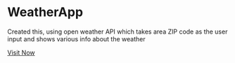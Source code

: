 # WeatherApp
Created this, using open weather API which takes area ZIP code as the user input and shows various info about the weather 

[Visit Now](https://weatherrightnow.netlify.com)
